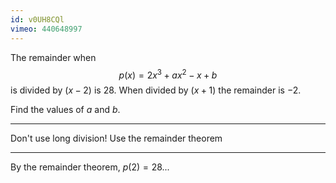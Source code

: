 ```yaml
---
id: v0UH8CQl
vimeo: 440648997
---
```


The remainder when
$$
p(x) = 2x^3 + ax^2 - x + b
$$
is divided by $(x - 2)$ is $28.$ When divided by $(x+1)$ the remainder is $-2.$

Find the values of $a$ and $b.$

---

Don't use long division! Use the remainder theorem

---

By the remainder theorem, $p(2) = 28$...
